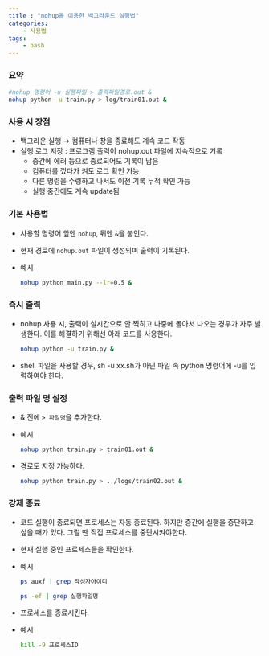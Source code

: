 ```yaml
---
title : "nohup을 이용한 백그라운드 실행법"
categories:
    - 사용법
tags:
    - bash
---
```



### 요약

```bash
#nohup 명령어 -u 실행파일 > 출력파일경로.out &
nohup python -u train.py > log/train01.out &
```

### 사용 시 장점

- 백그라운 실행 → 컴퓨터나 창을 종료해도 계속 코드 작동
- 실행 로그 저장 : 프로그램 출력이 nohup.out 파일에 지속적으로 기록
    - 중간에 에러 등으로 종료되어도 기록이 남음
    - 컴퓨터를 껐다가 켜도 로그 확인 가능
    - 다른 명령을 수령하고 나서도 이전 기록 누적 확인 가능
    - 실행 중간에도 계속 update됨

### 기본 사용법

- 사용할 명령어 앞엔 `nohup`, 뒤엔 `&`을 붙인다.
- 현재 경로에 `nohup.out` 파일이 생성되며 출력이 기록된다.
- 예시
    
    ```bash
    nohup python main.py --lr=0.5 &
    ```
    

### 즉시 출력

- nohup 사용 시, 출력이 실시간으로 안 찍히고 나중에 몰아서 나오는 경우가 자주 발생한다. 이를 해결하기 위해선 아래 코드를 사용한다.
    
    ```bash
    nohup python -u train.py &
    ```
    
- shell 파일을 사용할 경우, sh -u xx.sh가 아닌 파일 속 python 명령어에 -u를 입력하여야 한다.

### 출력 파일 명 설정

- & 전에 `> 파일명`을 추가한다.
- 예시
    
    ```bash
    nohup python train.py > train01.out &
    ```
    
- 경로도 지정 가능하다.
    
    ```bash
    nohup python train.py > ../logs/train02.out &
    ```
    

### 강제 종료

- 코드 실행이 종료되면 프로세스는 자동 종료된다. 하지만 중간에 실행을 중단하고 싶을 때가 있다. 그럴 땐 직접 프로세스를 중단시켜야한다.
- 현재 실행 중인 프로세스들을 확인한다.
- 예시
    
    ```bash
    ps auxf | grep 작성자아이디
    ```
    
    ```bash
    ps -ef | grep 실행파일명
    ```
    

- 프로세스를 종료시킨다.
- 예시
    
    ```bash
    kill -9 프로세스ID
    ```